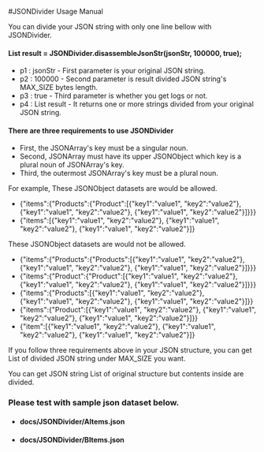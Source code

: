 #JSONDivider Usage Manual

You can divide your JSON string with only one line bellow with JSONDivider.

#### List<String> result = JSONDivider.disassembleJsonStr(jsonStr, 100000, true);

- p1 : jsonStr - First parameter is your original JSON string.
- p2 : 100000 - Second parameter is result divided JSON string's MAX_SIZE bytes length.
- p3 : true - Third parameter is whether you get logs or not.
- p4 : List<String> result - It returns one or more strings divided from your original JSON string.


#### There are three requirements to use JSONDivider

- First, the JSONArray's key must be a singular noun.  
- Second, JSONArray must have its upper JSONObject which key is a plural noun of JSONArray's key.
- Third, the outermost JSONArray's key must be a plural noun.

For example,
These JSONObject datasets are would be allowed.
- {"items":{"Products":{"Product":[{"key1":"value1", "key2":"value2"}, {"key1":"value1", "key2":"value2"}, {"key1":"value1", "key2":"value2"}]}}}
- {"items":[{"key1":"value1", "key2":"value2"}, {"key1":"value1", "key2":"value2"}, {"key1":"value1", "key2":"value2"}]}

These JSONObject datasets are would not be allowed.
- {"items":{"Products":{"Products":[{"key1":"value1", "key2":"value2"}, {"key1":"value1", "key2":"value2"}, {"key1":"value1", "key2":"value2"}]}}}
- {"items":{"Product":{"Product":[{"key1":"value1", "key2":"value2"}, {"key1":"value1", "key2":"value2"}, {"key1":"value1", "key2":"value2"}]}}}
- {"items":{"Products":[{"key1":"value1", "key2":"value2"}, {"key1":"value1", "key2":"value2"}, {"key1":"value1", "key2":"value2"}]}}
- {"items":{"Product":[{"key1":"value1", "key2":"value2"}, {"key1":"value1", "key2":"value2"}, {"key1":"value1", "key2":"value2"}]}}
- {"item":[{"key1":"value1", "key2":"value2"}, {"key1":"value1", "key2":"value2"}, {"key1":"value1", "key2":"value2"}]}

If you follow three requirements above in your JSON structure,
you can get List of divided JSON string under MAX_SIZE you want.

You can get JSON string List of original structure but contents inside are divided.

### Please test with sample json dataset below.
- #### docs/JSONDivider/AItems.json
- #### docs/JSONDivider/BItems.json
